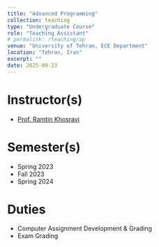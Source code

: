 ```yaml
---
title: "Advanced Programming"
collection: teaching
type: "Undergraduate Course"
role: "Teaching Assistant"
# permalink: /teaching/ap
venue: "University of Tehran, ECE Department"
location: "Tehran, Iran"
excerpt: ""
date: 2025-09-23
---
```


Instructor(s)
======

- [Prof. Ramtin Khosravi](https://scholar.google.com/citations?user=b9ib0IYAAAAJ&hl=en)

Semester(s)
======

- Spring 2023
- Fall 2023
- Spring 2024

Duties
======

- Computer Assignment Development & Grading
- Exam Grading